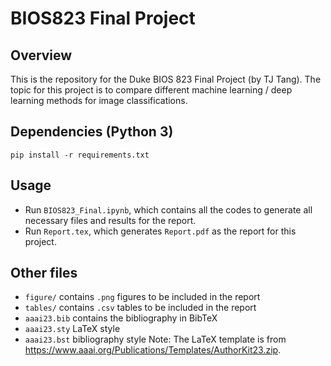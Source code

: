 # BIOS823 Final Project

## Overview

This is the repository for the Duke BIOS 823 Final Project (by TJ Tang). The topic for this project is to compare different machine learning / deep learning methods for image classifications.

## Dependencies (Python 3)

```
pip install -r requirements.txt
```

## Usage

- Run `BIOS823_Final.ipynb`, which contains all the codes to generate all necessary files and results for the report.
- Run `Report.tex`, which generates `Report.pdf` as the report for this project.

## Other files

- `figure/` contains `.png` figures to be included in the report
- `tables/` contains `.csv` tables to be included in the report
- `aaai23.bib` contains the bibliography in BibTeX
- `aaai23.sty` LaTeX style
- `aaai23.bst` bibliography style
Note: The LaTeX template is from https://www.aaai.org/Publications/Templates/AuthorKit23.zip.


